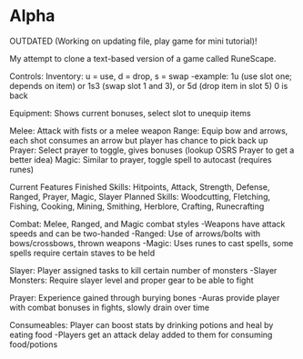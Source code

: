 # Alpha
OUTDATED (Working on updating file, play game for mini tutorial)!

My attempt to clone a text-based version of a game called RuneScape.

Controls:
Inventory: u = use, d = drop, s = swap
  -example: 1u (use slot one; depends on item) or 1s3 (swap slot 1 and 3), or 5d (drop item in slot 5)
 0 is back
 
 Equipment: Shows current bonuses, select slot to unequip items
 
 Melee: Attack with fists or a melee weapon
 Range: Equip bow and arrows, each shot consumes an arrow but player has chance to pick back up
 Prayer: Select  prayer to toggle, gives bonuses (lookup OSRS Prayer to get a better idea)
 Magic: Similar to prayer, toggle spell to autocast (requires runes)

Current Features
  Finished Skills: Hitpoints, Attack, Strength, Defense, Ranged, Prayer, Magic, Slayer
  Planned Skills: Woodcutting, Fletching, Fishing, Cooking, Mining, Smithing, Herblore, Crafting, Runecrafting

  Combat: Melee, Ranged, and Magic combat styles
          -Weapons have attack speeds and can be two-handed
          -Ranged: Use of arrows/bolts with bows/crossbows, thrown weapons
          -Magic: Uses runes to cast spells, some spells require certain staves to be held
          
  Slayer: Player assigned tasks to kill certain number of monsters
          -Slayer Monsters: Require slayer level and proper gear to be able to fight
          
  Prayer: Experience gained through burying bones
           -Auras provide player with combat bonuses in fights, slowly drain over time
           
  Consumeables: Player can boost stats by drinking potions and heal by eating food
            -Players get an attack delay added to them for consuming food/potions
